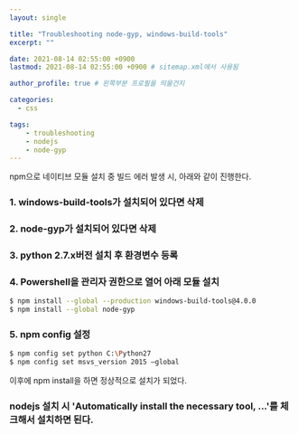 ```yaml
---
layout: single

title: "Troubleshooting node-gyp, windows-build-tools"
excerpt: ""

date: 2021-08-14 02:55:00 +0900
lastmod: 2021-08-14 02:55:00 +0900 # sitemap.xml에서 사용됨

author_profile: true # 왼쪽부분 프로필을 띄울건지

categories: 
  - css

tags: 
    - troubleshooting
    - nodejs
    - node-gyp
---
```

npm으로 네이티브 모듈 설치 중 빌드 에러 발생 시, 아래와 같이 진행한다.

### 1. windows-build-tools가 설치되어 있다면 삭제
### 2. node-gyp가 설치되어 있다면 삭제
### 3. python 2.7.x버전 설치 후 환경변수 등록
### 4. Powershell을 관리자 권한으로 열어 아래 모듈 설치
```bash
$ npm install --global --production windows-build-tools@4.0.0
$ npm install --global node-gyp
```
### 5. npm config 설정
```bash
$ npm config set python C:\Python27
$ npm config set msvs_version 2015 –global
```

이후에 npm install을 하면 정상적으로 설치가 되었다.

### nodejs 설치 시 'Automatically install the necessary tool, ...'를 체크해서 설치하면 된다.